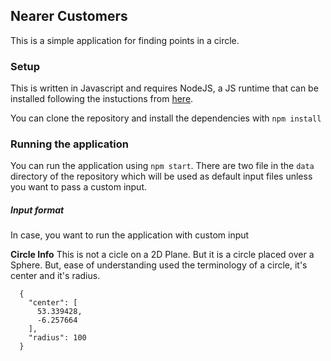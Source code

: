 ## Nearer Customers

This is a simple application for finding points in a circle.

### Setup
This is written in Javascript and requires NodeJS, a JS runtime that can be installed following the instuctions from [here](https://nodejs.org/).

You can clone the repository and install the dependencies with `npm install`

### Running the application
You can run the application using `npm start`.
There are two file in the `data` directory of the repository which will be used as default input files unless you want to pass a custom input. 


##### Input format
In case, you want to run the application with custom input  

**Circle Info**
This is not a cicle on a 2D Plane. But it is a circle placed over a Sphere. But, ease of understanding used the terminology of a circle, it's center and it's radius.
```
  {
    "center": [
      53.339428,
      -6.257664
    ],
    "radius": 100
  }
```
